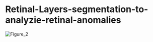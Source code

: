 # Retinal-Layers-segmentation-to-analyzie-retinal-anomalies
![Figure_2](https://user-images.githubusercontent.com/56618776/91528546-e78b4980-e942-11ea-9f79-6e8871133f1e.png)
